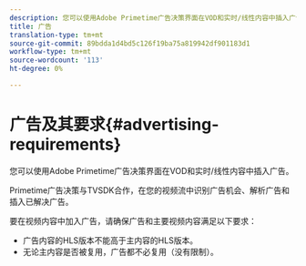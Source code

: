 ```yaml
---
description: 您可以使用Adobe Primetime广告决策界面在VOD和实时/线性内容中插入广告。
title: 广告
translation-type: tm+mt
source-git-commit: 89bdda1d4bd5c126f19ba75a819942df901183d1
workflow-type: tm+mt
source-wordcount: '113'
ht-degree: 0%

---
```



# 广告及其要求{#advertising-requirements}

您可以使用Adobe Primetime广告决策界面在VOD和实时/线性内容中插入广告。

Primetime广告决策与TVSDK合作，在您的视频流中识别广告机会、解析广告和插入已解决广告。

要在视频内容中加入广告，请确保广告和主要视频内容满足以下要求：

* 广告内容的HLS版本不能高于主内容的HLS版本。
* 无论主内容是否被复用，广告都不必复用（没有限制）。